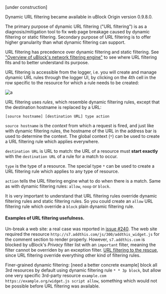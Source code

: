 [under construction]

Dynamic URL filtering became available in uBlock Origin version 0.9.8.0.

The primary purpose of dynamic URL filtering ("URL filtering") is as a diagnosis/mitigation tool to fix web page breakage caused by dynamic filtering or static filtering. Secondary purpose of URL filtering is to offer higher granularity than what dynamic filtering can support.

URL filtering has precedence over dynamic filtering and static filtering. See ["Overview of uBlock's network filtering engine"](https://github.com/gorhill/uBlock/wiki/Overview-of-uBlock's-network-filtering-engine) to see where URL filtering fits and to better understand its purpose.

URL filtering is accessible from the logger, i.e. you will create and manage dynamic URL rules through the logger UI, by clicking on the 4th cell in the row specific to the resource for which a rule needs to be created:

![a](https://cloud.githubusercontent.com/assets/585534/7814025/5bf1df88-038d-11e5-9956-ecd3f56efeb0.png)

URL filtering uses _rules_, which resemble dynamic filtering rules, except that the destination hostname is replaced by a URL:

    [source hostname] [destination URL] type action

`source hostname` is the _context_ from which a request is fired, and just like with dynamic filtering rules, the hostname of the URL in the address bar is used to determine the context. The global context (`*`) can be used to create a URL filtering rule which applies everywhere.

`destination URL` is URL to match: the URL of a resource must **start exactly** with the `destination URL` of a rule for a match to occur.

`type` is the type of a resource.  The special type `*` can be used to create a URL filtering rule which applies to any type of resource.

`action` tells the URL filtering engine what to do when there is a match. Same as with dynamic filtering rules: `allow`, `noop` or `block`.

It is very important to understand that URL filtering rules override dynamic filtering rules and static filtering rules. So you could create an `allow` URL filtering rule which override a `block` plain dynamic filtering rule.

#### Examples of URL filtering usefulness.

Un-break a web site: a real case was reported in [issue #240](https://github.com/gorhill/uBlock/issues/240). The web site required the resource `http://s7.addthis.com/js/300/addthis_widget.js` for the comment section to render properly. However, `s7.addthis.com` is blocked by uBlock's _Privacy_ filter list with an `important` filter, meaning the filter cannot be overriden by an exception filter. [URL filtering to the rescue](https://github.com/gorhill/uBlock/issues/240#issuecomment-105019619), since URL filtering override everything other kind of filtering rules.

Finer-grained dynamic filtering: [need a better concrete example] block all 3rd resources by default using dynamic filtering rule `* * 3p block`, but allow one very specific 3rd-party resource `example.com https://example.org/widget.js script allow`, something which would not be possible before URL filtering was available.